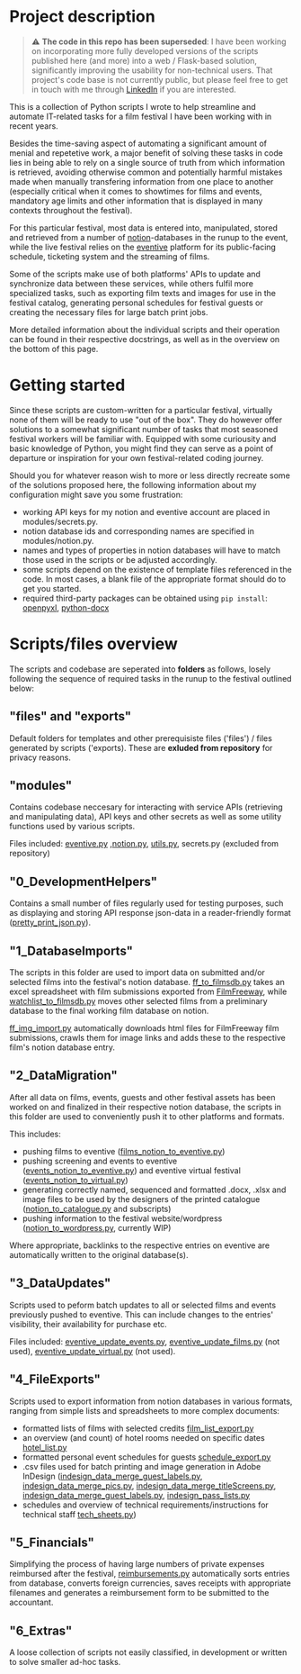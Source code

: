 # Project description
> :warning: **The code in this repo has been superseded**: I have been working on incorporating more fully developed versions of the scripts published here (and more) into a web / Flask-based solution, significantly improving the usability for non-technical users. That project's code base is not currently public, but please feel free to get in touch with me through [LinkedIn](https://www.linkedin.com/in/jonas-saabel/) if you are interested.  

This is a collection of Python scripts I wrote to help streamline 
and automate IT-related tasks for a film festival I have been working with in recent years.

Besides the time-saving aspect of automating a significant amount of menial 
and repetetive work, a major benefit of solving these tasks in code
lies in being able to rely on a single source of truth from which information is retrieved,
avoiding otherwise common and potentially harmful mistakes made when manually transfering
information from one place to another (especially critical when it comes to showtimes for
films and events, mandatory age limits and other information that is displayed in many 
contexts throughout the festival).

For this particular festival, most data is entered into, manipulated, stored and retrieved 
from a number of [notion](https://www.notion.so)-databases in the runup to the event, while 
the live festival relies on the [eventive](https://www.eventive.org) platform for its public-facing 
schedule, ticketing system and the streaming of films.

Some of the scripts make use of both platforms' APIs to update 
and synchronize data between these services, while others fulfil more specialized 
tasks, such as exporting film texts and images for use in the festival catalog, generating 
personal schedules for festival guests or creating the necessary files for large batch print jobs.

More detailed information about the individual scripts and their operation 
can be found in their respective docstrings, as well as in the overview on the bottom of this page.

# Getting started
Since these scripts are custom-written for a particular festival, virtually none of them will be ready to use
"out of the box". They do however offer solutions to a somewhat significant number of tasks that most seasoned festival
workers will be familiar with. Equipped with some curiousity and basic knowledge of Python, you might find they can serve
as a point of departure or inspiration for your own festival-related coding journey.


Should you for whatever reason wish to more or less directly recreate some of the solutions proposed here, the following information
about my configuration might save you some frustration:
- working API keys for my notion and eventive account are placed in modules/secrets.py.
- notion database ids and corresponding names are specified in modules/notion.py.
- names and types of properties in notion databases will have to match those used in the scripts 
or be adjusted accordingly.
- some scripts depend on the existence of template files referenced in the code. In most cases, a blank file
of the appropriate format should do to get you started.
- required third-party packages can be obtained using `pip install`:
[openpyxl](https://foss.heptapod.net/openpyxl/openpyxl),
[python-docx](https://python-docx.readthedocs.io/en/latest/)

# Scripts/files overview

The scripts and codebase are seperated into **folders** as follows, losely
following the sequence of required tasks in the runup to the festival outlined below:
## "files" and "exports"
Default folders for templates and other prerequisiste files ('files') / files generated by scripts ('exports).
These are **exluded from repository** for privacy reasons.
## "modules"
Contains codebase neccesary for interacting with service APIs
(retrieving and manipulating data), API keys and other secrets as well as
some utility functions used by various scripts.

Files included: [eventive.py](modules/eventive.py)
,[notion.py](modules/notion.py), 
[utils.py](modules/utils.py),
secrets.py (excluded from repository)

## "0_DevelopmentHelpers"
Contains a small number of files regularly used for testing purposes,
such as displaying and storing API response json-data in a reader-friendly
format ([pretty_print_json.py](0_DevelopmentHelpers/pretty_print_json.py)).

## "1_DatabaseImports"
The scripts in this folder are used to import data on submitted and/or selected films into the festival's 
notion database.  [ff_to_filmsdb.py](1_DatabaseImports/ff_to_filmsdb.py)
takes an excel spreadsheet with film submissions exported from 
[FilmFreeway](https://www.filmfreeway.com),
while [watchlist_to_filmsdb.py](1_DatabaseImports/watchlist_to_filmsdb.py)
moves other selected films from a preliminary database to the final working
 film database on notion.

[ff_img_import.py](1_DatabaseImports/ff_img_import.py) automatically
downloads html files for FilmFreeway film submissions, crawls them for image links
and adds these to the respective film's notion database entry.

## "2_DataMigration"
After all data on films, events, guests and other festival assets has been worked on and finalized
in their respective notion database, the scripts in this folder are 
used to conveniently push it to other platforms and formats.

This includes:
- pushing films to eventive ([films_notion_to_eventive.py](2_DataMigration/films_notion_to_eventive.py))
- pushing screening and events to eventive ([events_notion_to_eventive.py](2_DataMigration/events_notion_to_eventive.py))
and eventive virtual festival ([events_notion_to_virtual.py](2_DataMigration/events_notion_to_virtual.py))
- generating correctly named, sequenced and formatted .docx, .xlsx and image files to be used by the designers
of the printed catalogue ([notion_to_catalogue.py](2_DataMigration/notion_to_catalogue.py) and subscripts)
- pushing information to the festival website/wordpress ([notion_to_wordpress.py](2_DataMigration/notion_to_wordpress.py),
currently WIP)

Where appropriate, backlinks to the respective entries on eventive are automatically written to
the original database(s).

## "3_DataUpdates"
Scripts used to peform batch updates to all or selected films and events previously pushed to eventive.
This can include changes to the entries' visibility, their availability for purchase etc.

Files included: [eventive_update_events.py](3_DataUpdates/eventive_update_events.py),
[eventive_update_films.py](3_DataUpdates/eventive_update_films.py) (not used),
[eventive_update_virtual.py](3_DataUpdates/eventive_update_virtual.py) (not used).

## "4_FileExports"
Scripts used to export information from notion databases in various formats,
ranging from simple lists and spreadsheets to more complex documents:

- formatted lists of films with selected credits [film_list_export.py](4_FileExports/film_list_export.py)
- an overview (and count) of hotel rooms needed on specific dates [hotel_list.py](4_FileExports/hotel_list.py)
- formatted personal event schedules for guests [schedule_export.py](4_FileExports/schedule_export.py)
- .csv files used for batch printing and image generation in Adobe InDesign ([indesign_data_merge_guest_labels.py](4_FileExports/indesign_data_merge_guest_labels.py),
[indesign_data_merge_pics.py](4_FileExports/indesign_data_merge_pics.py),
[indesign_data_merge_titleScreens.py](4_FileExports/indesign_data_merge_titleScreens.py),
[indesign_data_merge_guest_labels.py](4_FileExports/indesign_data_merge_guest_labels.py),
[indesign_pass_lists.py](4_FileExports/indesign_pass_lists.py)
- schedules and overview of technical requirements/instructions for technical staff [tech_sheets.py](4_FileExports/tech_sheets.py))

## "5_Financials"
Simplifying the process of having large numbers of private expenses reimbursed after the festival,
[reimbursements.py](5_Financials/reimbursements.py) automatically sorts entries from database,
converts foreign currencies, saves receipts with appropriate filenames and generates a reimbursement form to be submitted to the accountant.

## "6_Extras"
A loose collection of scripts not easily classified, in development or written to solve smaller ad-hoc tasks.

